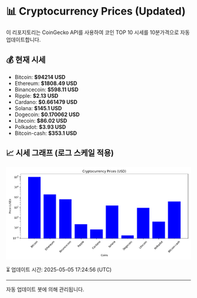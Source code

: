 
# 📊 Cryptocurrency Prices (Updated)

이 리포지토리는 CoinGecko API를 사용하여 코인 TOP 10 시세를 10분가격으로 자동 업데이트합니다.

## 💰 현재 시세
- Bitcoin: **$94214 USD**
- Ethereum: **$1808.49 USD**
- Binancecoin: **$598.11 USD**
- Ripple: **$2.13 USD**
- Cardano: **$0.661479 USD**
- Solana: **$145.1 USD**
- Dogecoin: **$0.170062 USD**
- Litecoin: **$86.02 USD**
- Polkadot: **$3.93 USD**
- Bitcoin-cash: **$353.1 USD**

## 📈 시세 그래프 (로그 스케일 적용)
![Crypto Prices](crypto_prices.png)

⏳ 업데이트 시간: 2025-05-05 17:24:56 (UTC)

---
자동 업데이트 봇에 의해 관리됩니다.
